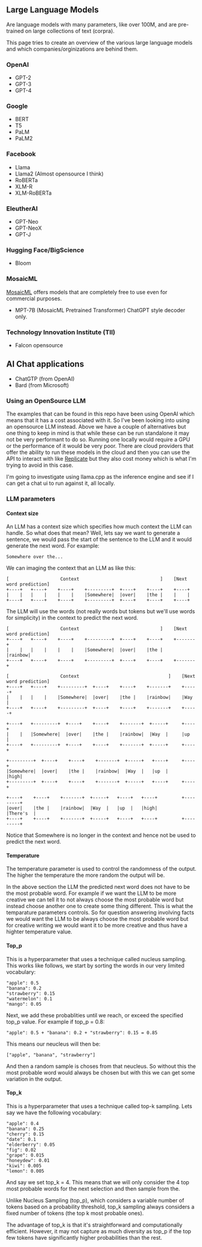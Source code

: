 ## Large Language Models
Are language models with many parameters, like over 100M, and are pre-trained
on large collections of text (corpra).

This page tries to create an overview of the various large language models and
which companies/orginizations are behind them.

### OpenAI
* GPT-2
* GPT-3
* GPT-4

### Google
* BERT
* T5
* PaLM
* PaLM2

### Facebook
* Llama
* Llama2 (Almost opensource I think)
* RoBERTa
* XLM-R
* XLM-RoBERTa

### EleutherAI
* GPT-Neo
* GPT-NeoX
* GPT-J

### Hugging Face/BigScience
* Bloom

### MosaicML
[MosaicML](https://www.mosaicml.com/) offers models that are completely free
to use even for commercial purposes. 
* MPT-7B (MosaicML Pretrained Transformer) ChatGPT style decoder only.

### Technology Innovation Institute (TII)
* Falcon opensource

## AI Chat applications
* ChatGTP (from OpenAI)
* Bard (from Microsoft)


### Using an OpenSource LLM
The examples that can be found in this repo have been using OpenAI which means
that it has a cost associated with it. So I've been looking into using an
opensource LLM instead. Above we have a couple of alternatives but one thing
to keep in mind is that while these can be run standalone it may not be very
performant to do so. Running one locally would require a GPU or the performance
of it would be very poor. There are cloud providers that offer the ability to
run these models in the cloud and then you can use the API to interact with
like [Replicate](https://replicate.com/) but they also cost money which is what
I'm trying to avoid in this case.

I'm going to investigate using llama.cpp as the inference engine and see if I
can get a chat ui to run against it, all locally.


### LLM parameters

#### Context size
An LLM has a context size which specifies how much context the LLM can handle.
So what does that mean? Well, lets say we want to generate a sentence, we would
pass the start of the sentence to the LLM and it would generate the next word.
For example:
```
Somewhere over the...
```
We can imaging the context that an LLM as like this:
```
[                   Context                              ]    [Next word prediction]
+----+   +----+    +----+    +---------+  +----+    +----+    +----+
|    |   |    |    |    |    |Somewhere|  |over|    |the |    |    |
+----+   +----+    +----+    +---------+  +----+    +----+    +----+
```
The LLM will use the words (not really words but tokens but we'll use words
for simplicity) in the context to predict the next word.

```
[                   Context                              ]    [Next word prediction]
+----+   +----+    +----+    +---------+  +----+    +----+    +-------+
|    |   |    |    |    |    |Somewhere|  |over|    |the |    |rainbow|
+----+   +----+    +----+    +---------+  +----+    +----+    +-------+
```

```
[                   Context                                 ]    [Next word prediction]
+----+   +----+    +---------+  +----+    +----+    +-------+    +-----+
|    |   |    |    |Somewhere|  |over|    |the |    |rainbow|    |Way  |
+----+   +----+    +---------+  +----+    +----+    +-------+    +-----+

+----+   +---------+  +----+    +----+    +-------+  +-----+     +----+
|    |   |Somewhere|  |over|    |the |    |rainbow|  |Way  |     |up  |
+----+   +---------+  +----+    +----+    +-------+  +-----+     +----+

+---------+  +----+    +----+    +-------+  +-----+   +----+     +----+
|Somewhere|  |over|    |the |    |rainbow|  |Way  |   |up  |     |high|
+---------+  +----+    +----+    +-------+  +-----+   +----+     +----+

+----+    +----+    +-------+  +-----+   +----+   +----+         +---------+
|over|    |the |    |rainbow|  |Way  |   |up  |   |high|         |There's  |
+----+    +----+    +-------+  +-----+   +----+   +----+         +---------+
```
Notice that Somewhere is no longer in the context and hence not be used to
predict the next word.


#### Temperature
The temperature parameter is used to control the randomness of the output. The
higher the temperature the more random the output will be.

In the above section the LLM the predicted next word does not have to be the
most probable word. For example if we want the LLM to be more creative
we can tell it to not always choose the most probable word but instead choose
another one to create some thing different. This is what the temparature
parameters controls. So for question answering involving facts we would want the
LLM to be always choose the most probable word but for creative writing we
would want it to be more creative and thus have a highter temperature value.

#### Top_p
This is a hyperparameter that uses a technique called nucleus sampling. This
works like follows, we start by sorting the words in our very limited
vocabulary:
```
"apple": 0.5
"banana": 0.2
"strawberry": 0.15
"watermelon": 0.1
"mango": 0.05
```
Next, we add these probablities until we reach, or exceed the specified top_p
value. For example if top_p = 0.8:
```
"apple": 0.5 + "banana": 0.2 + "strawberry": 0.15 = 0.85
```
This means our neucleus will then be:
```
["apple", "banana", "strawberry"]
```
And then a random sample is choses from that neucleus. So without this the
most probable word would always be chosen but with this we can get some
variation in the output.

#### Top_k
This is a hyperparameter that uses a technique called top-k sampling.
Lets say we have the following vocabulary:
```
"apple": 0.4
"banana": 0.25
"cherry": 0.15
"date": 0.1
"elderberry": 0.05
"fig": 0.02
"grape": 0.015
"honeydew": 0.01
"kiwi": 0.005
"lemon": 0.005
```
And say we set top_k = 4. This means that we will only consider the 4 top most
probable words for the next selection and then sample from the.

Unlike Nucleus Sampling (top_p), which considers a variable number of tokens
based on a probability threshold, top_k sampling always considers a fixed number
of tokens (the top k most probable ones).

The advantage of top_k is that it's straightforward and computationally
efficient. However, it may not capture as much diversity as top_p if the top few
tokens have significantly higher probabilities than the rest.

